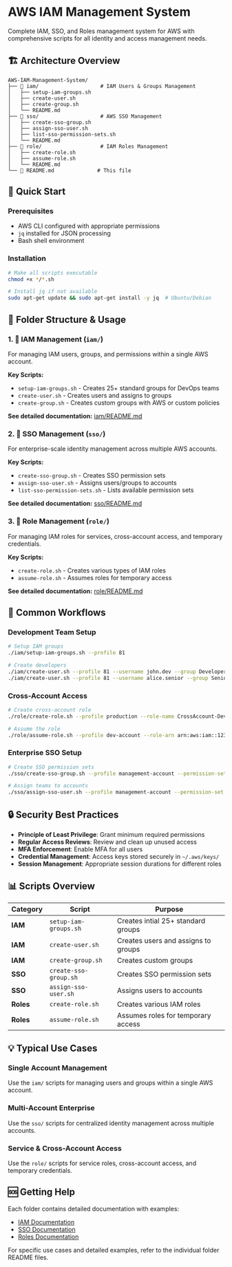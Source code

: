 # AWS IAM Management System

Complete IAM, SSO, and Roles management system for AWS with comprehensive scripts for all identity and access management needs.

## 🏗️ Architecture Overview

```
AWS-IAM-Management-System/
├── 📁 iam/                    # IAM Users & Groups Management
│   ├── setup-iam-groups.sh
│   ├── create-user.sh
│   ├── create-group.sh
│   └── README.md
├── 📁 sso/                    # AWS SSO Management
│   ├── create-sso-group.sh
│   ├── assign-sso-user.sh
│   ├── list-sso-permission-sets.sh
│   └── README.md
├── 📁 role/                   # IAM Roles Management
│   ├── create-role.sh
│   ├── assume-role.sh
│   └── README.md
└── 📄 README.md              # This file
```

## 🚀 Quick Start

### Prerequisites
- AWS CLI configured with appropriate permissions
- `jq` installed for JSON processing
- Bash shell environment

### Installation
```bash
# Make all scripts executable
chmod +x */*.sh

# Install jq if not available
sudo apt-get update && sudo apt-get install -y jq  # Ubuntu/Debian
```

## 📁 Folder Structure & Usage

### 1. 📁 IAM Management (`iam/`)
For managing IAM users, groups, and permissions within a single AWS account.

**Key Scripts:**
- `setup-iam-groups.sh` - Creates 25+ standard groups for DevOps teams
- `create-user.sh` - Creates users and assigns to groups
- `create-group.sh` - Creates custom groups with AWS or custom policies

**See detailed documentation:** [iam/README.md](iam/README.md)

### 2. 📁 SSO Management (`sso/`)
For enterprise-scale identity management across multiple AWS accounts.

**Key Scripts:**
- `create-sso-group.sh` - Creates SSO permission sets
- `assign-sso-user.sh` - Assigns users/groups to accounts
- `list-sso-permission-sets.sh` - Lists available permission sets

**See detailed documentation:** [sso/README.md](sso/README.md)

### 3. 📁 Role Management (`role/`)
For managing IAM roles for services, cross-account access, and temporary credentials.

**Key Scripts:**
- `create-role.sh` - Creates various types of IAM roles
- `assume-role.sh` - Assumes roles for temporary access

**See detailed documentation:** [role/README.md](role/README.md)

## 🎯 Common Workflows

### Development Team Setup
```bash
# Setup IAM groups
./iam/setup-iam-groups.sh --profile 81

# Create developers
./iam/create-user.sh --profile 81 --username john.dev --group Developers
./iam/create-user.sh --profile 81 --username alice.senior --group Senior-Developers
```

### Cross-Account Access
```bash
# Create cross-account role
./role/create-role.sh --profile production --role-name CrossAccount-Dev --type cross-account --trust-account 123456789012 --policy ReadOnlyAccess

# Assume the role
./role/assume-role.sh --profile dev-account --role-arn arn:aws:iam::123456789012:role/CrossAccount-Dev --export
```

### Enterprise SSO Setup
```bash
# Create SSO permission sets
./sso/create-sso-group.sh --profile management-account --permission-set Developers --policy ReadOnlyAccess

# Assign teams to accounts
./sso/assign-sso-user.sh --profile management-account --permission-set Developers --principal-type GROUP --principal-id dev-group-id --account-id 123456789012
```

## 🔒 Security Best Practices

- **Principle of Least Privilege**: Grant minimum required permissions
- **Regular Access Reviews**: Review and clean up unused access
- **MFA Enforcement**: Enable MFA for all users
- **Credential Management**: Access keys stored securely in `~/.aws/keys/`
- **Session Management**: Appropriate session durations for different roles

## 📊 Scripts Overview

| Category | Script | Purpose |
|----------|---------|---------|
| **IAM** | `setup-iam-groups.sh` | Creates intial 25+ standard groups |
| **IAM** | `create-user.sh` | Creates users and assigns to groups |
| **IAM** | `create-group.sh` | Creates custom groups |
| **SSO** | `create-sso-group.sh` | Creates SSO permission sets |
| **SSO** | `assign-sso-user.sh` | Assigns users to accounts |
| **Roles** | `create-role.sh` | Creates various IAM roles |
| **Roles** | `assume-role.sh` | Assumes roles for temporary access |

## 💡 Typical Use Cases

### Single Account Management
Use the `iam/` scripts for managing users and groups within a single AWS account.

### Multi-Account Enterprise
Use the `sso/` scripts for centralized identity management across multiple accounts.

### Service & Cross-Account Access
Use the `role/` scripts for service roles, cross-account access, and temporary credentials.

## 🆘 Getting Help

Each folder contains detailed documentation with examples:
- [IAM Documentation](iam/README.md)
- [SSO Documentation](sso/README.md) 
- [Roles Documentation](role/README.md)

For specific use cases and detailed examples, refer to the individual folder README files.